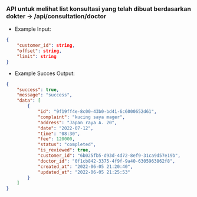### API untuk melihat list konsultasi yang telah dibuat berdasarkan dokter -> /api/consultation/doctor

- Example Input:

```json
{
    "customer_id": string,
    "offset": string,
    "limit": string
}
```

- Example Succes Output:

```json
{
    "success": true,
    "message": "success",
    "data": [
        {
            "id": "9f19ff4e-8c00-43b0-bd41-6c6000652d61",
            "complaint": "kucing saya mager",
            "address": "Japan raya A. 20",
            "date": "2022-07-12",
            "time": "08:30",
            "fee": 120000,
            "status": "completed",
            "is_reviewed": true,
            "customer_id": "6b025fb5-d93d-4d72-8ef9-31ca9d57e19b",
            "doctor_id": "0f1cb842-3375-4f9f-9a40-6305963862f8",
            "created_at": "2022-06-05 21:20:40",
            "updated_at": "2022-06-05 21:25:53"
        }
    ]
}
```